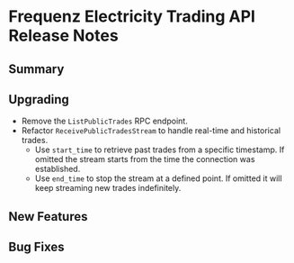 # Frequenz Electricity Trading API Release Notes

## Summary

<!-- Here goes a general summary of what this release is about -->

## Upgrading

* Remove the `ListPublicTrades` RPC endpoint.
* Refactor `ReceivePublicTradesStream` to handle real-time and historical trades.
    * Use `start_time` to retrieve past trades from a specific timestamp. 
      If omitted the stream starts from the time the connection was established.
    * Use `end_time` to stop the stream at a defined point.
      If omitted it will keep streaming new trades indefinitely.


## New Features

<!-- Here goes the main new features and examples or instructions on how to use them -->

## Bug Fixes

<!-- Here goes notable bug fixes that are worth a special mention or explanation -->
